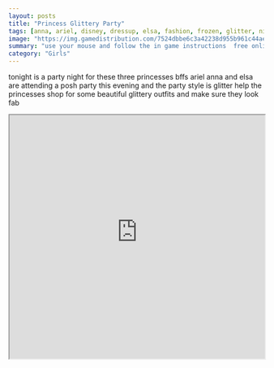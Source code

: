```yaml
---
layout: posts
title: "Princess Glittery Party"
tags: [anna, ariel, disney, dressup, elsa, fashion, frozen, glitter, night, party, princess, free, online, games, oyna, game, free, games, play, play, games]
image: "https://img.gamedistribution.com/7524dbbe6c3a42238d955b961c44aeea.jpg"
summary: "use your mouse and follow the in game instructions  free online games oyna game free games play play games"
category: "Girls"
---
```


tonight is a party night for these three princesses bffs ariel anna and elsa are attending a posh party this evening and the party style is glitter help the princesses shop for some beautiful glittery outfits and make sure they look fab

<iframe width="100%" height="480px;" src="https://html5.gamedistribution.com/7524dbbe6c3a42238d955b961c44aeea/"></iframe>